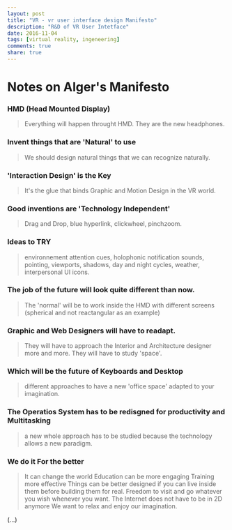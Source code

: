 ```yaml
---
layout: post
title: "VR - vr user interface design Manifesto"
description: "R&D of VR User Intetface"
date: 2016-11-04
tags: [virtual reality, ingeneering]
comments: true
share: true
---
```


# Notes on Alger's Manifesto 
### HMD (Head Mounted Display) 
> Everything will happen throught HMD. They are the new headphones.

### Invent things that are 'Natural' to use
> We should design natural things that we can recognize naturally.

### 'Interaction Design' is the Key
> It's the glue that binds Graphic and Motion Design in the VR world.

### Good inventions are 'Technology Independent'
> Drag and Drop, blue hyperlink, clickwheel, pinchzoom.

### Ideas to TRY
> environnement attention cues, holophonic notification sounds, pointing,
viewports, shadows, day and night cycles, weather, interpersonal UI icons.

### The job of the future will look quite different than now. 
> The 'normal' will be to work inside the HMD with different screens (spherical and not reactangular as an example)

### Graphic and Web Designers will have to readapt.
> They will have to approach the Interior and Architecture designer more and more. They will have to study 'space'.

### Which will be the future of Keyboards and Desktop
> different approaches to have a new 'office space' adapted to your imagination.

### The Operatios System has to be redisgned for productivity and Multitasking
> a new whole approach has to be studied because the technology allows a new paradigm.

### We do it For the better
> It can change the world
> Education can be more engaging
> Training more effective
> Things can be better designed if you can live inside them before building them for real.
> Freedom to visit and go whatever you wish whenever you want.
> The Internet does not have to be in 2D anymore
> We want to relax and enjoy our imagination.

(...)


